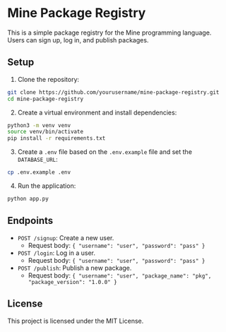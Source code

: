 # Mine Package Registry

This is a simple package registry for the Mine programming language. Users can sign up, log in, and publish packages.

## Setup

1. Clone the repository:

```bash
git clone https://github.com/yourusername/mine-package-registry.git
cd mine-package-registry
```

2. Create a virtual environment and install dependencies:

```bash
python3 -m venv venv
source venv/bin/activate
pip install -r requirements.txt
```

3. Create a `.env` file based on the `.env.example` file and set the `DATABASE_URL`:

```bash
cp .env.example .env
```

4. Run the application:

```bash
python app.py
```

## Endpoints

- `POST /signup`: Create a new user.
  - Request body: `{ "username": "user", "password": "pass" }`
- `POST /login`: Log in a user.
  - Request body: `{ "username": "user", "password": "pass" }`
- `POST /publish`: Publish a new package.
  - Request body: `{ "username": "user", "package_name": "pkg", "package_version": "1.0.0" }`

## License

This project is licensed under the MIT License.